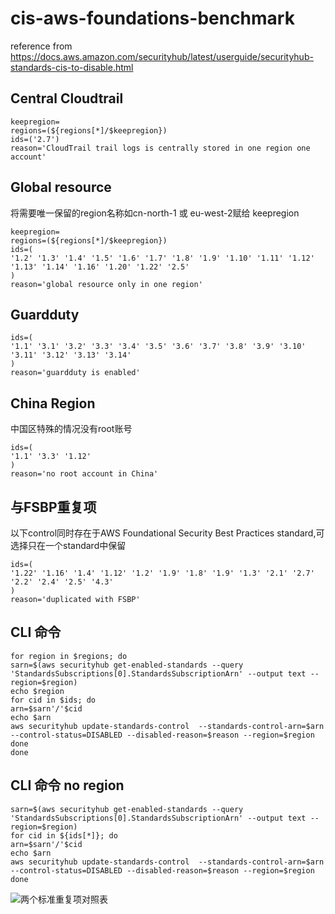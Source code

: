# cis-aws-foundations-benchmark
reference from https://docs.aws.amazon.com/securityhub/latest/userguide/securityhub-standards-cis-to-disable.html
## Central Cloudtrail
```
keepregion=
regions=(${regions[*]/$keepregion}) 
ids=('2.7')
reason='CloudTrail trail logs is centrally stored in one region one account'
```
## Global resource
将需要唯一保留的region名称如cn-north-1 或 eu-west-2赋给 keepregion
```
keepregion=
regions=(${regions[*]/$keepregion}) 
ids=(
'1.2' '1.3' '1.4' '1.5' '1.6' '1.7' '1.8' '1.9' '1.10' '1.11' '1.12' '1.13' '1.14' '1.16' '1.20' '1.22' '2.5'
)
reason='global resource only in one region'
```
## Guardduty

```
ids=(
'1.1' '3.1' '3.2' '3.3' '3.4' '3.5' '3.6' '3.7' '3.8' '3.9' '3.10' '3.11' '3.12' '3.13' '3.14'
)
reason='guardduty is enabled'
```
## China Region
中国区特殊的情况没有root账号
```
ids=(
'1.1' '3.3' '1.12' 
)
reason='no root account in China'
```
## 与FSBP重复项
以下control同时存在于AWS Foundational Security Best Practices standard,可选择只在一个standard中保留
```
ids=(
'1.22' '1.16' '1.4' '1.12' '1.2' '1.9' '1.8' '1.9' '1.3' '2.1' '2.7' '2.2' '2.4' '2.5' '4.3'
)
reason='duplicated with FSBP'
```
## CLI 命令
```
for region in $regions; do
sarn=$(aws securityhub get-enabled-standards --query 'StandardsSubscriptions[0].StandardsSubscriptionArn' --output text --region=$region)
echo $region
for cid in $ids; do
arn=$sarn'/'$cid
echo $arn
aws securityhub update-standards-control  --standards-control-arn=$arn --control-status=DISABLED --disabled-reason=$reason --region=$region
done
done
```
## CLI 命令 no region
```
sarn=$(aws securityhub get-enabled-standards --query 'StandardsSubscriptions[0].StandardsSubscriptionArn' --output text --region=$region)
for cid in ${ids[*]}; do
arn=$sarn'/'$cid
echo $arn
aws securityhub update-standards-control  --standards-control-arn=$arn --control-status=DISABLED --disabled-reason=$reason --region=$region
done
```
![两个标准重复项对照表](https://github.com/jessicawyc/securityhub-standard-disable/blob/main/similarcontrols.png)
